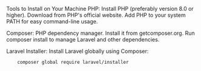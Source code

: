 Tools to Install on Your Machine
PHP:
    Install PHP (preferably version 8.0 or higher).
    Download from PHP's official website.
    Add PHP to your system PATH for easy command-line usage.

Composer:
    PHP dependency manager. Install it from getcomposer.org.
    Run composer install to manage Laravel and other dependencies.

Laravel Installer:
    Install Laravel globally using Composer:

        composer global require laravel/installer


